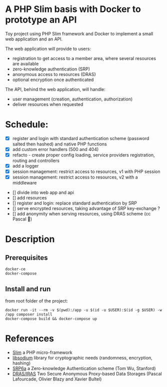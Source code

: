 # A PHP Slim basis with Docker to prototype an API

Toy project using PHP Slim framework and Docker to implement a small web application and an API.

The web application will provide to users:
* registration to get access to a member area, where several resources are available
* zero-knowledge authentication (SRP)
* anonymous access to resources (DRAS)
* optional encryption once authenticated

The API, behind the web application, will handle:
* user management (creation, authentication, authorization)
* deliver resources when requested


# Schedule:
- [x] register and login with standard authentication scheme (password salted then hashed) and native PHP functions 
- [x] add custom error handlers (500 and 404) 
- [x] refacto - create proper config loading, service providers registration, routing and controllers
- [x] add a logger
- [x] session management: restrict access to resources, v1 with PHP session 
- [x] session management: restrict access to resources, v2 with a middleware 
- [] divide into web app and api
- [] add resources
- [] register and login: replace standard authentication by SRP 
- [] serve encrypted resources, taking advantage of SRP key-exchange ?
- [] add anonymity when serving resources, using DRAS scheme (cc Pascal :metal:)


# Description
## Prerequisites
```
docker-ce
docker-compose
```

## Install and run
from root folder of the project:
```
docker run -it --rm -v $(pwd):/app -u $(id -u $USER):$(id -g $USER) -w /app composer install
docker-compose build && docker-compose up
```


# References
* [Slim](https://www.slimframework.com/) a PHP micro-framework
* [libsodium](https://github.com/jedisct1/libsodium) library for cryptographic needs (randomness, encryption, hashing) 
* [SRP6a](http://srp.stanford.edu/) a Zero-knowledge Authentication scheme (Tom Wu, Stanford)
* [DRAS/IRAS](http://sancy.univ-bpclermont.fr/~lafourcade/SLIDES/Secrypt-BBL16.pdf) Two Secure Anonymous Proxy-based Data Storages (Pascal Lafourcade, Olivier Blazy and Xavier Bultel)

